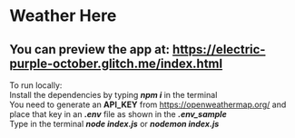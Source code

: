 # Weather Here

## You can preview the app at: https://electric-purple-october.glitch.me/index.html

To run locally:  
Install the dependencies by typing ***npm i*** in the terminal  
You need to generate an **API_KEY** from https://openweathermap.org/ and place that key in an ***.env*** file as shown in the ***.env_sample***  
Type in the terminal ***node index.js*** or ***nodemon index.js*** 
